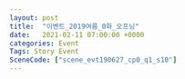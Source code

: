 ```yaml
---
layout: post
title:  "이벤트_2019여름_0화_오프닝"
date:   2021-02-11 07:00:00 +0000
categories: Event
Tags: Story Event
SceneCode: ["scene_evt190627_cp0_q1_s10"]
---
```


